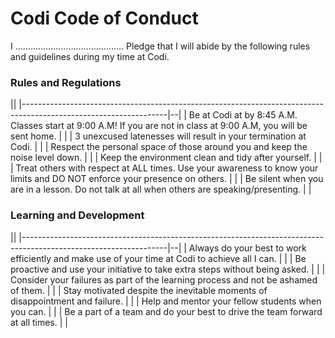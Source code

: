 # Codi Code of Conduct

I ……………………………………. Pledge that I will abide by the following rules and guidelines during my time at Codi.


### Rules and Regulations                    
||
|------------------------------------------------------------------------------------------------------------------|--|
| Be at Codi at by 8:45 A.M. Classes start at 9:00 A.M! If you are not in class at 9:00 A.M, you will be sent home. |  |
| 3 unexcused latenesses will result in your termination at Codi. |  |
| Respect the personal space of those around you and keep the noise level down. |  |
| Keep the environment clean and tidy after yourself. |  |
| Treat others with respect at ALL times. Use your awareness to know your limits and DO NOT enforce your presence on others. |  |
| Be silent when you are in a lesson. Do not talk at all when others are speaking/presenting. |  |

### Learning and Development 
||
|------------------------------------------------------------------------------------------------------------------|--|
| Always do your best to work efficiently and make use of your time at Codi to achieve all I can. |  |
| Be proactive and use your initiative to take extra steps without being asked. |  |
| Consider your failures as part of the learning process and not be ashamed of them. |  |
| Stay motivated despite the inevitable moments of disappointment and failure. |  |
| Help and mentor your fellow students when you can. |  |
| Be a part of a team and do your best to drive the team forward at all times. |  |